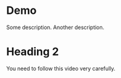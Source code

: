 # Demo

Some description.
Another description.

# Heading 2
You need to follow this video very carefully.
